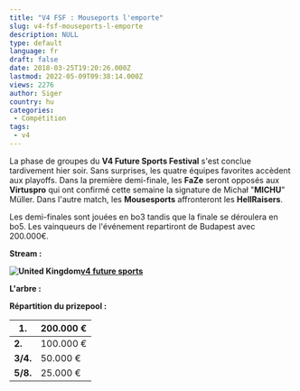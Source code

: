 ```yaml
---
title: "V4 FSF : Mouseports l'emporte"
slug: v4-fsf-mouseports-l-emporte
description: NULL
type: default
language: fr
draft: false
date: 2018-03-25T19:20:26.000Z
lastmod: 2022-05-09T09:38:14.000Z
views: 2276
author: Siger
country: hu
categories:
 - Compétition
tags:
 - v4
---
```

La phase de groupes du **V4 Future Sports Festival** s'est conclue tardivement hier soir. Sans surprises, les quatre équipes favorites accèdent aux playoffs. Dans la première demi-finale, les **FaZe** seront opposés aux **Virtuspro** qui ont confirmé cette semaine la signature de Michał "**MICHU**" Müller. Dans l'autre match, les **Mousesports** affronteront les **HellRaisers**.  
  
Les demi-finales sont jouées en bo3 tandis que la finale se déroulera en bo5\. Les vainqueurs de l'événement repartiront de Budapest avec 200.000€.

**Stream :**

**![United Kingdom](/images/countries/gb.svg)⁠**[**v4 future sports**](https://www.twitch.tv/v4futuresports)

**L'arbre :**

**Répartition du prizepool :**

| **1.**   | 200.000 € |
| -------- | --------- |
| **2.**   | 100.000 € |
| **3/4.** | 50.000 €  |
| **5/8.** | 25.000 €  |
